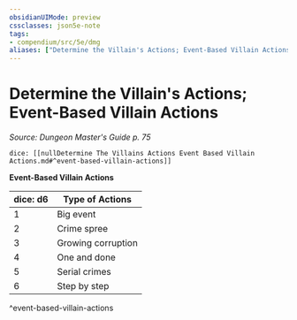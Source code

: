 ```yaml
---
obsidianUIMode: preview
cssclasses: json5e-note
tags:
- compendium/src/5e/dmg
aliases: ["Determine the Villain's Actions; Event-Based Villain Actions"]
---
```

# Determine the Villain's Actions; Event-Based Villain Actions
*Source: Dungeon Master's Guide p. 75* 

`dice: [[nullDetermine The Villains Actions Event Based Villain Actions.md#^event-based-villain-actions]]`

**Event-Based Villain Actions**

| dice: d6 | Type of Actions |
|----------|-----------------|
| 1 | Big event |
| 2 | Crime spree |
| 3 | Growing corruption |
| 4 | One and done |
| 5 | Serial crimes |
| 6 | Step by step |
^event-based-villain-actions